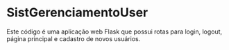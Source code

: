 # SistGerenciamentoUser
Este código é uma aplicação web Flask que possui rotas para login, logout, página principal e cadastro de novos usuários.
